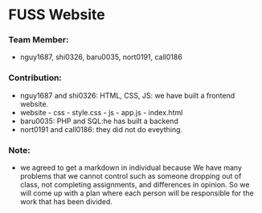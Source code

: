 # FUSS Website
### Team Member: 
+ nguy1687, shi0326, baru0035, nort0191, call0186
### Contribution: 
- nguy1687 and shi0326: HTML, CSS, JS: we have built a frontend website.
 - website
       - css
           - style.css
       - js
           - app.js
       - index.html 
- baru0035: PHP and SQL:he has built a backend
- nort0191 and call0186: they did not do eveything.
### Note:
- we agreed to get a markdown in individual because We have many problems that we cannot control such as someone dropping out of class, not completing assignments, and differences in opinion. So we will come up with a plan where each person will be responsible for the work that has been divided.
